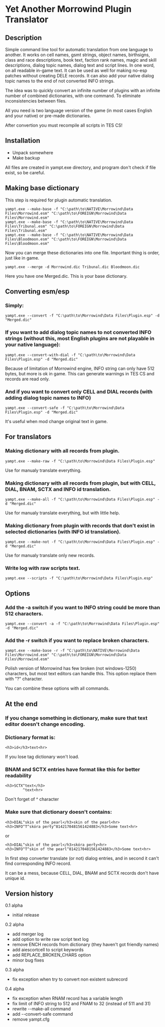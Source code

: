 # Yet Another Morrowind Plugin Translator

## Description

Simple command line tool for automatic translation from one language to another. It works on cell names, gsmt strings, object names, birthsigns, class and race descriptions, book text, faction rank names, magic and skill descriptions, dialog topic names, dialog text and script lines. In one word, on all readable in-game text. It can be used as well for making no-esp patches without creating DELE records. It can also add your native dialog topic names to the end of not converted INFO strings.

The idea was to quickly convert an infinite number of plugins with an infinite number of combined dictionaries, with one command. To eliminate inconsistencies between files.

All you need is two language version of the game (in most cases English and your native) or pre-made dictionaries.

After convertion you must recompile all scripts in TES CS!

## Installation

- Unpack somewhere
- Make backup

All files are created in yampt.exe directory, and program don't check if file exist, so be careful.

## Making base dictionary

This step is required for plugin automatic translation.
```
yampt.exe --make-base -f "C:\path\to\NATIVE\Morrowind\Data Files\Morrowind.esm" "C:\path\to\FOREIGN\Morrowind\Data Files\Morrowind.esm"
yampt.exe --make-base -f "C:\path\to\NATIVE\Morrowind\Data Files\Tribunal.esm" "C:\path\to\FOREIGN\Morrowind\Data Files\Tribunal.esm"
yampt.exe --make-base -f "C:\path\to\NATIVE\Morrowind\Data Files\Bloodmoon.esm" "C:\path\to\FOREIGN\Morrowind\Data Files\Bloodmoon.esm"
```
Now you can merge these dictionaries into one file. Important thing is order, just like in game.
```
yampt.exe --merge -d Morrowind.dic Tribunal.dic Bloodmoon.dic
```
Here you have one Merged.dic. This is your base dictionary.

## Converting esm/esp

### Simply:
```
yampt.exe --convert -f "C:\path\to\Morrowind\Data Files\Plugin.esp" -d "Merged.dic"
```
### If you want to add dialog topic names to not converted INFO strings (without this, most English plugins are not playable in your native language):
```
yampt.exe --convert-with-dial -f "C:\path\to\Morrowind\Data Files\Plugin.esp" -d "Merged.dic"
```
Because of limitation of Morrowind engine, INFO string can only have 512 bytes, but more is ok in game.
This can generate warnings in TES CS and records are read only.

### And if you want to convert only CELL and DIAL records (with adding dialog topic names to INFO)
```
yampt.exe --convert-safe -f "C:\path\to\Morrowind\Data Files\Plugin.esp" -d "Merged.dic"
```
It's useful when mod change original text in game.

## For translators

### Making dictionary with all records from plugin.
```
yampt.exe --make-raw -f "C:\path\to\Morrowind\Data Files\Plugin.esp"
```
Use for manualy translate everything.

### Making dictionary with all records from plugin, but with CELL, DIAL, BNAM, SCTX and INFO id translation.
```
yampt.exe --make-all -f "C:\path\to\Morrowind\Data Files\Plugin.esp" -d "Merged.dic"
```
Use for manualy translate everything, but with little help.

### Making dictionary from plugin with records that don't exist in selected dictionaries (with INFO id translation).
```
yampt.exe --make-not -f "C:\path\to\Morrowind\Data Files\Plugin.esp" -d "Merged.dic"
```
Use for manualy translate only new records.

### Write log with raw scripts text.
```
yampt.exe --scripts -f "C:\path\to\Morrowind\Data Files\Plugin.esp"
```

## Options

### Add the -a switch if you want to INFO string could be more than 512 characters.
```
yampt.exe --convert -a -f "C:\path\to\Morrowind\Data Files\Plugin.esp" -d "Merged.dic"
```

### Add the -r switch if you want to replace broken characters.
```
yampt.exe --make-base -r -f "C:\path\to\NATIVE\Morrowind\Data Files\Morrowind.esm" "C:\path\to\FOREIGN\Morrowind\Data Files\Morrowind.esm"
```
Polish version of Morrowind has few broken (not windows-1250) characters, but most text editors can handle this.
This option replace them with "?" character.

You can combine these options with all commands.

## At the end

### If you change something in dictionary, make sure that text editor doesn't change encoding.

### Dictionary format is:
```
<h3>id</h3>text<hr>
```
If you lose tag dictionary won't load.

### BNAM and SCTX entries have format like this for better readability
```
<h3>SCTX^text</h3>
        ^text<hr>
```
Don't forget of ^ character

### Make sure that dictionary doesn't contains:
```
<h3>DIAL^skin of the pearl</h3>skin of the pearl<hr>
<h3>INFO^T^skóra perły^8142170481561424883</h3>Some text<hr>
```
or
```
<h3>DIAL^skin of the pearl</h3>skóra perły<hr>
<h3>INFO^T^skin of the pearl^8142170481561424883</h3>Some text<hr>
```
In first step converter translate (or not) dialog entries, and in second it can't find corresponding INFO record.

It can be a mess, because CELL, DIAL, BNAM and SCTX records don't have unique id.

## Version history

0.1 alpha
- initial release

0.2 alpha
- add merger log
- add option to write raw script text log
- remove ENCH records from dictionary (they haven't got friendly names)
- add aiescortcell to script keywords
- add REPLACE_BROKEN_CHARS option
- minor bug fixes

0.3 alpha
- fix exception when try to convert non existent subrecord

0.4 alpha
- fix exception when RNAM record has a variable length
- fix limit of INFO string to 512 and FNAM to 32 (instead of 511 and 31)
- rewrite --make-all command
- add --convert-safe command
- remove yampt.cfg
